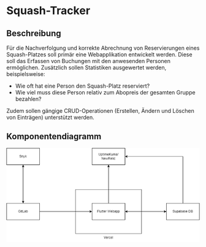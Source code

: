 # Squash-Tracker

## Beschreibung
Für die Nachverfolgung und korrekte Abrechnung von Reservierungen eines Squash-Platzes soll primär eine Webapplikation entwickelt werden. Diese soll das Erfassen von Buchungen mit den anwesenden Personen ermöglichen. Zusätzlich sollen Statistiken ausgewertet werden, beispielsweise:

* Wie oft hat eine Person den Squash-Platz reserviert?
* Wie viel muss diese Person relativ zum Abopreis der gesamten Gruppe bezahlen?

Zudem sollen gängige CRUD-Operationen (Erstellen, Ändern und Löschen von Einträgen) unterstützt werden.
## Komponentendiagramm
![Komponentendiagramm](/Assets/Komponentendiagramm.png)